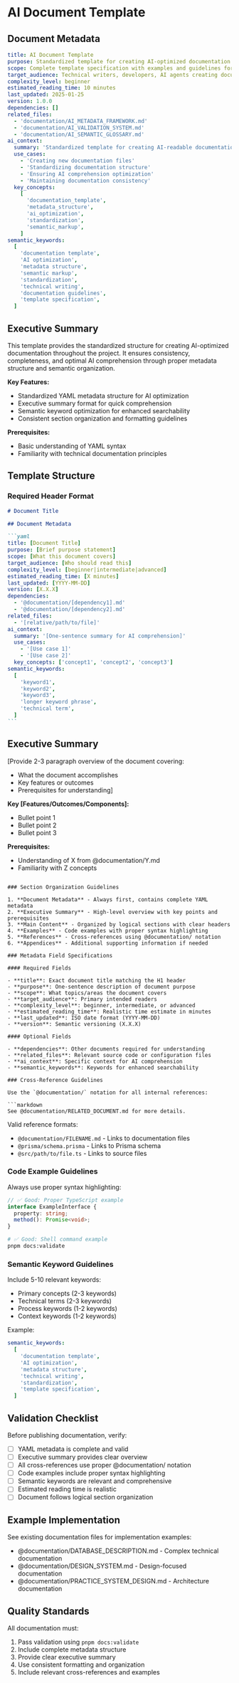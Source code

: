 # AI Document Template

## Document Metadata

```yaml
title: AI Document Template
purpose: Standardized template for creating AI-optimized documentation with consistent structure and metadata
scope: Complete template specification with examples and guidelines for documentation creation
target_audience: Technical writers, developers, AI agents creating documentation
complexity_level: beginner
estimated_reading_time: 10 minutes
last_updated: 2025-01-25
version: 1.0.0
dependencies: []
related_files:
  - 'documentation/AI_METADATA_FRAMEWORK.md'
  - 'documentation/AI_VALIDATION_SYSTEM.md'
  - 'documentation/AI_SEMANTIC_GLOSSARY.md'
ai_context:
  summary: 'Standardized template for creating AI-readable documentation with proper metadata structure and semantic optimization'
  use_cases:
    - 'Creating new documentation files'
    - 'Standardizing documentation structure'
    - 'Ensuring AI comprehension optimization'
    - 'Maintaining documentation consistency'
  key_concepts:
    [
      'documentation_template',
      'metadata_structure',
      'ai_optimization',
      'standardization',
      'semantic_markup',
    ]
semantic_keywords:
  [
    'documentation template',
    'AI optimization',
    'metadata structure',
    'semantic markup',
    'standardization',
    'technical writing',
    'documentation guidelines',
    'template specification',
  ]
```

## Executive Summary

This template provides the standardized structure for creating AI-optimized documentation throughout the project. It ensures consistency, completeness, and optimal AI comprehension through proper metadata structure and semantic organization.

**Key Features:**

- Standardized YAML metadata structure for AI optimization
- Executive summary format for quick comprehension
- Semantic keyword optimization for enhanced searchability
- Consistent section organization and formatting guidelines

**Prerequisites:**

- Basic understanding of YAML syntax
- Familiarity with technical documentation principles

## Template Structure

### Required Header Format

````markdown
# Document Title

## Document Metadata

```yaml
title: [Document Title]
purpose: [Brief purpose statement]
scope: [What this document covers]
target_audience: [Who should read this]
complexity_level: [beginner|intermediate|advanced]
estimated_reading_time: [X minutes]
last_updated: [YYYY-MM-DD]
version: [X.X.X]
dependencies:
  - '@documentation/[dependency1].md'
  - '@documentation/[dependency2].md'
related_files:
  - '[relative/path/to/file]'
ai_context:
  summary: '[One-sentence summary for AI comprehension]'
  use_cases:
    - '[Use case 1]'
    - '[Use case 2]'
  key_concepts: ['concept1', 'concept2', 'concept3']
semantic_keywords:
  [
    'keyword1',
    'keyword2',
    'keyword3',
    'longer keyword phrase',
    'technical term',
  ]
```
````

## Executive Summary

[Provide 2-3 paragraph overview of the document covering:

- What the document accomplishes
- Key features or outcomes
- Prerequisites for understanding]

**Key [Features/Outcomes/Components]:**

- Bullet point 1
- Bullet point 2
- Bullet point 3

**Prerequisites:**

- Understanding of X from @documentation/Y.md
- Familiarity with Z concepts

````

### Section Organization Guidelines

1. **Document Metadata** - Always first, contains complete YAML metadata
2. **Executive Summary** - High-level overview with key points and prerequisites
3. **Main Content** - Organized by logical sections with clear headers
4. **Examples** - Code examples with proper syntax highlighting
5. **References** - Cross-references using @documentation/ notation
6. **Appendices** - Additional supporting information if needed

### Metadata Field Specifications

#### Required Fields

- **title**: Exact document title matching the H1 header
- **purpose**: One-sentence description of document purpose
- **scope**: What topics/areas the document covers
- **target_audience**: Primary intended readers
- **complexity_level**: beginner, intermediate, or advanced
- **estimated_reading_time**: Realistic time estimate in minutes
- **last_updated**: ISO date format (YYYY-MM-DD)
- **version**: Semantic versioning (X.X.X)

#### Optional Fields

- **dependencies**: Other documents required for understanding
- **related_files**: Relevant source code or configuration files
- **ai_context**: Specific context for AI comprehension
- **semantic_keywords**: Keywords for enhanced searchability

### Cross-Reference Guidelines

Use the `@documentation/` notation for all internal references:

```markdown
See @documentation/RELATED_DOCUMENT.md for more details.
````

Valid reference formats:

- `@documentation/FILENAME.md` - Links to documentation files
- `@prisma/schema.prisma` - Links to Prisma schema
- `@src/path/to/file.ts` - Links to source files

### Code Example Guidelines

Always use proper syntax highlighting:

```typescript
// ✅ Good: Proper TypeScript example
interface ExampleInterface {
  property: string;
  method(): Promise<void>;
}
```

```bash
# ✅ Good: Shell command example
pnpm docs:validate
```

### Semantic Keyword Guidelines

Include 5-10 relevant keywords:

- Primary concepts (2-3 keywords)
- Technical terms (2-3 keywords)
- Process keywords (1-2 keywords)
- Context keywords (1-2 keywords)

Example:

```yaml
semantic_keywords:
  [
    'documentation template',
    'AI optimization',
    'metadata structure',
    'technical writing',
    'standardization',
    'template specification',
  ]
```

## Validation Checklist

Before publishing documentation, verify:

- [ ] YAML metadata is complete and valid
- [ ] Executive summary provides clear overview
- [ ] All cross-references use proper @documentation/ notation
- [ ] Code examples include proper syntax highlighting
- [ ] Semantic keywords are relevant and comprehensive
- [ ] Estimated reading time is realistic
- [ ] Document follows logical section organization

## Example Implementation

See existing documentation files for implementation examples:

- @documentation/DATABASE_DESCRIPTION.md - Complex technical documentation
- @documentation/DESIGN_SYSTEM.md - Design-focused documentation
- @documentation/PRACTICE_SYSTEM_DESIGN.md - Architecture documentation

## Quality Standards

All documentation must:

1. Pass validation using `pnpm docs:validate`
2. Include complete metadata structure
3. Provide clear executive summary
4. Use consistent formatting and organization
5. Include relevant cross-references and examples
